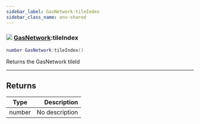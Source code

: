 ```yaml
---
sidebar_label: GasNetwork:tileIndex
sidebar_class_name: env-shared
---
```


### ![](/img/wiki/shared.png) [GasNetwork](../gasnetwork/README.md):tileIndex

```lua
number GasNetwork:tileIndex()
```

Returns the GasNetwork tileId<br/>

-----------------
## Returns

| Type   | Description |
| ------ | ----------: |
| number | No description |
